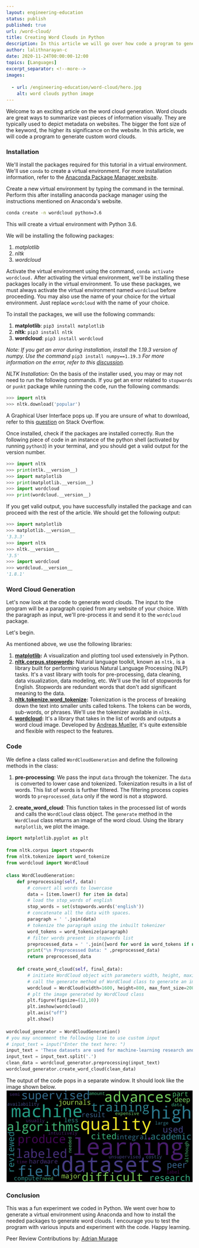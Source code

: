 ```yaml
---
layout: engineering-education
status: publish
published: true
url: /word-cloud/
title: Creating Word Clouds in Python
description: In this article we will go over how code a program to generate word clouds by creating a virtual environment in Python 3.6 and using Anaconda.
author: lalithnarayan-c
date: 2020-11-24T00:00:00-12:00
topics: [Languages]
excerpt_separator: <!--more-->
images:

  - url: /engineering-education/word-cloud/hero.jpg
    alt: word clouds python image
---
```

Welcome to an exciting article on the word cloud generation. Word clouds are great ways to summarize vast pieces of information visually. They are typically used to depict metadata on websites. The bigger the font size of the keyword, the higher its significance on the website. In this article, we will code a program to generate custom word clouds.  
<!--more-->
### Installation
We'll install the packages required for this tutorial in a virtual environment. We'll use `conda` to create a virtual environment. For more installation information, refer to the [Anaconda Package Manager website](https://www.anaconda.com/products/individual). 

Create a new virtual environment by typing the command in the terminal. Perform this after installing anaconda package manager using the instructions mentioned on Anaconda's website.

```bash
conda create -n wordcloud python=3.6
```

This will create a virtual environment with Python 3.6. 

We will be installing the following packages:
1. *matplotlib*
2. *nltk*
3. *wordcloud*

Activate the virtual environment using the command, `conda activate wordcloud.` After activating the virtual environment, we'll be installing these packages locally in the virtual environment. To use these packages, we must always activate the virtual environment named `wordcloud` before proceeding. You may also use the name of your choice for the virtual environment. Just replace `wordcloud` with the name of your choice.

To install the packages, we will use the following commands:
1. **matplotlib**: `pip3 install matplotlib`
2. **nltk**: `pip3 install nltk`
3. **wordcloud**: `pip3 install wordcloud`
   
*Note: If you get an error during installation, install the 1.19.3 version of numpy. Use the command* `pip3 install numpy==1.19.3` *For more information on the error, refer to this [discussion](https://developercommunity.visualstudio.com/content/problem/1207405/fmod-after-an-update-to-windows-2004-is-causing-a.html).*

*NLTK Installation:* On the basis of the installer used, you may or may not need to run the following commands. If you get an error related to `stopwords` or `punkt` package while running the code, run the following commands: 

```python
>>> import nltk
>>> nltk.download('popular')
```

A Graphical User Interface pops up. If you are unsure of what to download, refer to this [question](https://stackoverflow.com/questions/22211525/how-do-i-download-nltk-data) on Stack Overflow. 

Once installed, check if the packages are installed correctly. Run the following piece of code in an instance of the python shell (activated by running `python3`) in your terminal, and you should get a valid output for the version number.

```py
>>> import nltk
>>> print(ntlk.__version__)
>>> import matplotlib
>>> print(matplotlib.__version__)
>>> import wordcloud
>>> print(wordcloud.__version__)
```

If you get valid output, you have successfully installed the package and can proceed with the rest of the article. We should get the following output: 

```py
>>> import matplotlib
>>> matplotlib.__version__
'3.3.3'
>>> import nltk
>>> nltk.__version__
'3.5'
>>> import wordcloud
>>> wordcloud.__version__
'1.8.1'
```

### Word Cloud Generation
Let's now look at the code to generate word clouds. The input to the program will be a paragraph copied from any website of your choice. With the paragraph as input, we'll pre-process it and send it to the `wordcloud` package. 

Let's begin.

As mentioned above, we use the following libraries:
1. **[matplotlib](https://www.section.io/engineering-education/matplotlib-visualization-python/):** A visualization and plotting tool used extensively in Python. 
2. **[nltk.corpus.stopwords](https://pythonprogramming.net/stop-words-nltk-tutorial/):** Natural language toolkit, known as `nltk,` is a library built for performing various Natural Language Processing (NLP) tasks. It's a vast library with tools for pre-processing, data cleaning, data visualization, data modeling, etc. We'll use the list of stopwords for English. Stopwords are redundant words that don't add significant meaning to the data.
3. **[nltk.tokenize.word_tokenize](https://www.nltk.org/api/nltk.tokenize.html):** Tokenization is the process of breaking down the text into smaller units called tokens. The tokens can be words, sub-words, or phrases. We'll use the tokenizer available in `nltk.` 
4. **[wordcloud](https://pypi.org/project/wordcloud/):** It's a library that takes in the list of words and outputs a word cloud image. Developed by [Andreas Mueller](https://amueller.github.io/), it's quite extensible and flexible with respect to the features.

### Code
We define a class called `WordCloudGeneration` and define the following methods in the class:
1. **pre-processing**: We pass the input `data` through the tokenizer. The `data` is converted to lower case and tokenized. Tokenization results in a list of words. This list of words is further filtered. The filtering process copies words to `preprocessed_data` only if the word is not a stopword.

2. **create_word_cloud**: This function takes in the processed list of words and calls the `WordCloud` class object. The `generate` method in the `WordCloud` class returns an image of the word cloud. Using the library `matplotlib`, we plot the image. 

```py
import matplotlib.pyplot as plt

from nltk.corpus import stopwords
from nltk.tokenize import word_tokenize
from wordcloud import WordCloud

class WordCloudGeneration:
    def preprocessing(self, data):
        # convert all words to lowercase
        data = [item.lower() for item in data]
        # load the stop_words of english
        stop_words = set(stopwords.words('english'))
        # concatenate all the data with spaces.
        paragraph = ' '.join(data)
        # tokenize the paragraph using the inbuilt tokenizer
        word_tokens = word_tokenize(paragraph) 
        # filter words present in stopwords list 
        preprocessed_data = ' '.join([word for word in word_tokens if not word in stop_words])
        print("\n Preprocessed Data: " ,preprocessed_data)
        return preprocessed_data

    def create_word_cloud(self, final_data):
        # initiate WordCloud object with parameters width, height, maximum font size and background color
        # call the generate method of WordCloud class to generate an image
        wordcloud = WordCloud(width=1600, height=800, max_font_size=200, background_color="black").generate(final_data)
        # plt the image generated by WordCloud class
        plt.figure(figsize=(12,10))
        plt.imshow(wordcloud)
        plt.axis("off")
        plt.show()

wordcloud_generator = WordCloudGeneration()
# you may uncomment the following line to use custom input
# input_text = input("Enter the text here: ")
input_text = 'These datasets are used for machine-learning research and have been cited in peer-reviewed academic journals. Datasets are an integral part of the field of machine learning. Major advances in this field can result from advances in learning algorithms (such as deep learning), computer hardware, and, less-intuitively, the availability of high-quality training datasets.[1] High-quality labeled training datasets for supervised and semi-supervised machine learning algorithms are usually difficult and expensive to produce because of the large amount of time needed to label the data. Although they do not need to be labeled, high-quality datasets for unsupervised learning can also be difficult and costly to produce.'
input_text = input_text.split('.')
clean_data = wordcloud_generator.preprocessing(input_text)
wordcloud_generator.create_word_cloud(clean_data)

```

The output of the code pops in a separate window. It should look like the image shown below.
![output of the code](output.jpg)


### Conclusion
This was a fun experiment we coded in Python. We went over how to generate a virtual environment using Anaconda and how to install the needed packages to generate word clouds. I encourage you to test the program with various inputs and experiment with the code. Happy learning.

Peer Review Contributions by: [Adrian Murage](/authors/adrian-murage/)
